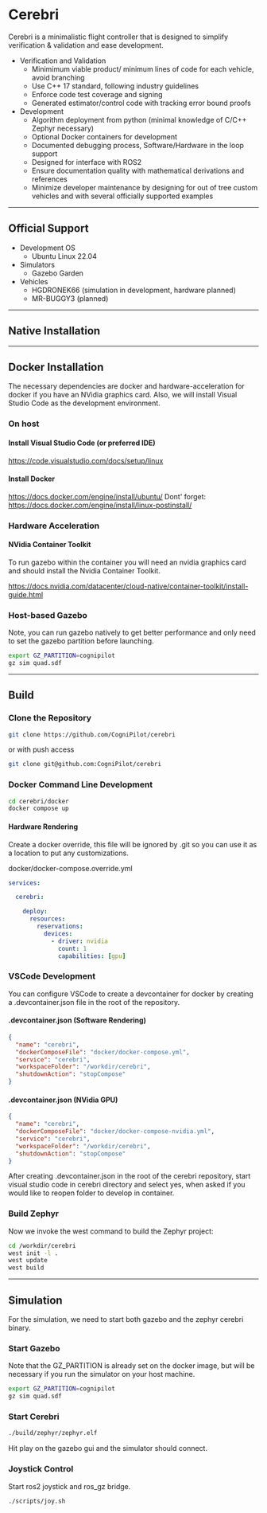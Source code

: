 # Cerebri

Cerebri is a minimalistic flight controller that is designed to simplify verification & validation and ease development.

* Verification and Validation
  * Minimimum viable product/ minimum lines of code for each vehicle, avoid branching
  * Use C++ 17 standard, following industry guidelines
  * Enforce code test coverage and signing
  * Generated estimator/control code with tracking error bound proofs
* Development
  * Algorithm deployment from python (minimal knowledge of C/C++ Zephyr necessary)
  * Optional Docker containers for development
  * Documented debugging process, Software/Hardware in the loop support
  * Designed for interface with ROS2
  * Ensure documentation quality with mathematical derivations and references
  * Minimize developer maintenance by designing for out of tree custom vehicles and
    with several officially supported examples

---------------------------
## Official Support

* Development OS
  * Ubuntu Linux 22.04
* Simulators
  * Gazebo Garden
* Vehicles
  * HGDRONEK66 (simulation in development, hardware planned)
  * MR-BUGGY3 (planned)

---------------------------
## Native Installation

---------------------------
## Docker Installation

The necessary dependencies are docker and hardware-acceleration for docker if you have an NVidia graphics card. Also, we will install Visual Studio Code as the development environment.

### On host

#### Install Visual Studio Code (or preferred IDE)
https://code.visualstudio.com/docs/setup/linux

#### Install Docker
https://docs.docker.com/engine/install/ubuntu/
Dont' forget: https://docs.docker.com/engine/install/linux-postinstall/

### Hardware Acceleration

#### NVidia Container Toolkit
To run gazebo within the container you will need an nvidia graphics card and
should install the Nvidia Container Toolkit.

https://docs.nvidia.com/datacenter/cloud-native/container-toolkit/install-guide.html

### Host-based Gazebo
Note, you can run gazebo natively to get better performance and only need to set the gazebo partition before
launching.

```bash
export GZ_PARTITION=cognipilot
gz sim quad.sdf
```

---------------------------
## Build

### Clone the Repository

```bash
git clone https://github.com/CogniPilot/cerebri
```
or with push access
```bash
git clone git@github.com:CogniPilot/cerebri
```

### Docker Command Line Development

```bash
cd cerebri/docker
docker compose up
```

#### Hardware Rendering

Create a docker override, this file will be ignored by .git so you
can use it as a location to put any customizations.

docker/docker-compose.override.yml

```yaml
services:

  cerebri:

    deploy:
      resources:
        reservations:
          devices:
            - driver: nvidia
              count: 1
              capabilities: [gpu]
```

### VSCode Development

You can configure VSCode to create a devcontainer for docker by creating a .devcontainer.json file in the root of the repository.

#### .devcontainer.json  (Software Rendering)
```json
{
  "name": "cerebri",
  "dockerComposeFile": "docker/docker-compose.yml",
  "service": "cerebri",
  "workspaceFolder": "/workdir/cerebri",
  "shutdownAction": "stopCompose"
}
```

#### .devcontainer.json  (NVidia GPU)
```json
{
  "name": "cerebri",
  "dockerComposeFile": "docker/docker-compose-nvidia.yml",
  "service": "cerebri",
  "workspaceFolder": "/workdir/cerebri",
  "shutdownAction": "stopCompose"
}
```

After creating .devcontainer.json in the root of the cerebri repository,
start visual studio code in cerebri directory and select yes, when asked if you would like to reopen folder to develop in container.

### Build Zephyr

Now we invoke the west command to build the Zephyr project:
```bash
cd /workdir/cerebri
west init -l .
west update
west build
```

---------------------------
## Simulation

For the simulation, we need to start both gazebo and the zephyr cerebri binary.

### Start Gazebo

Note that the GZ_PARTITION is already set on the docker image, but will be necessary if you
run the simulator on your host machine.

```bash
export GZ_PARTITION=cognipilot
gz sim quad.sdf
```

### Start Cerebri

```bash
./build/zephyr/zephyr.elf
```

Hit play on the gazebo gui and the simulator should connect.

### Joystick Control

Start ros2 joystick and ros_gz bridge.

```bash
./scripts/joy.sh
```
